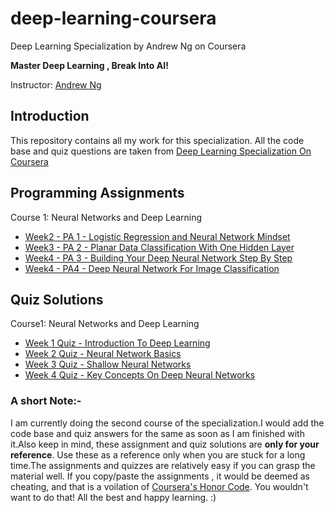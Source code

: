 # deep-learning-coursera #
Deep Learning Specialization by Andrew Ng on Coursera

**Master Deep Learning , Break Into AI!**

Instructor: [Andrew Ng](http://www.andrewng.org/)
## Introduction ##
This repository contains all my work for this specialization. All the code base and quiz questions are taken from [Deep Learning Specialization On Coursera](https://www.coursera.org/specializations/deep-learning)


## Programming Assignments ##

Course 1: Neural Networks and Deep Learning
* [Week2 - PA 1 - Logistic Regression and Neural Network Mindset](https://github.com/anukarsh1/deep-learning-coursera/blob/master/Neural%20Networks%20And%20Deep%20Learning/Logistic%20Regression%20with%20a%20Neural%20Network%20mindset.ipynb)
* [Week3 - PA 2 - Planar Data Classification With One Hidden Layer](https://github.com/anukarsh1/deep-learning-coursera/blob/master/Neural%20Networks%20And%20Deep%20Learning/Planar%20data%20classification%20with%20one%20hidden%20layer.ipynb)
* [Week4 - PA 3 -  Building Your Deep Neural Network Step By Step](https://github.com/anukarsh1/deep-learning-coursera/blob/master/Neural%20Networks%20And%20Deep%20Learning/Building%20Your%20Deep%20Neural%20Network%20-%20Step%20by%20Step.ipynb)
* [Week4 - PA4 - Deep Neural Network For Image Classification](https://github.com/anukarsh1/deep-learning-coursera/blob/master/Neural%20Networks%20And%20Deep%20Learning/Deep%20Neural%20Network%20-%20Application.ipynb)

## Quiz Solutions ##

Course1: Neural Networks and Deep Learning
* [Week 1 Quiz - Introduction To Deep Learning](https://github.com/anukarsh1/deep-learning-coursera/blob/master/Neural%20Networks%20And%20Deep%20Learning/Week%201%20Quiz%20-%20Introduction%20to%20deep%20learning.md)
* [Week 2 Quiz - Neural Network Basics](https://github.com/anukarsh1/deep-learning-coursera/blob/master/Neural%20Networks%20And%20Deep%20Learning/Week%202%20Quiz%20-%20Neural%20Network%20Basics.md)
* [Week 3 Quiz - Shallow Neural Networks](https://github.com/anukarsh1/deep-learning-coursera/blob/master/Neural%20Networks%20And%20Deep%20Learning/Week%203%20Quiz%20-%20Shallow%20Neural%20Networks.md)
* [Week 4 Quiz - Key Concepts On Deep Neural Networks](https://github.com/anukarsh1/deep-learning-coursera/blob/master/Neural%20Networks%20And%20Deep%20Learning/Week%204%20Quiz%20-%20Key%20concepts%20on%20Deep%20Neural%20Networks.md)

### A short Note:- ###
I am currently doing the second course of the specialization.I would add the code base and quiz answers for the same as soon as I am finished with it.Also keep in mind, these assignment and quiz solutions are **only for your reference**. Use these as a reference only when you are stuck for a long time.The assignments and quizzes are relatively easy if you can grasp the material well. If you copy/paste the assignments , it would be deemed as cheating, and that is a voilation of [Coursera's Honor Code](https://www.coursera.org/about/terms/honorcode). You wouldn't want to do that!
All the best and happy learning. :)
